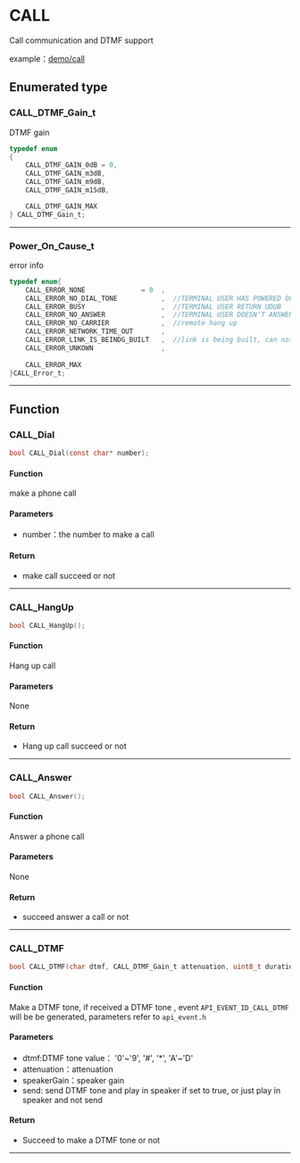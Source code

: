 CALL
====

Call communication and DTMF support

example：[demo/call](https://github.com/Ai-Thinker-Open/GPRS_C_SDK/blob/master/demo/call/src/demo_call.c)


## Enumerated type

### CALL_DTMF_Gain_t

DTMF gain

```c
typedef enum
{
    CALL_DTMF_GAIN_0dB = 0,
    CALL_DTMF_GAIN_m3dB,
    CALL_DTMF_GAIN_m9dB,
    CALL_DTMF_GAIN_m15dB,

    CALL_DTMF_GAIN_MAX
} CALL_DTMF_Gain_t;
```

---

### Power_On_Cause_t

error info

```c
typedef enum{
    CALL_ERROR_NONE              = 0  ,
    CALL_ERROR_NO_DIAL_TONE           ,  //TERMINAL USER HAS POWERED OFF
    CALL_ERROR_BUSY                   ,  //TERMINAL USER RETURN UDUB
    CALL_ERROR_NO_ANSWER              ,  //TERMINAL USER DOESN'T ANSWER THE CALL
    CALL_ERROR_NO_CARRIER             ,  //remote hang up
    CALL_ERROR_NETWORK_TIME_OUT       ,
    CALL_ERROR_LINK_IS_BEINDG_BUILT   ,  //link is being built, can not hang up
    CALL_ERROR_UNKOWN                 ,
    
    CALL_ERROR_MAX
}CALL_Error_t;
```

---


## Function


### CALL_Dial

```c
bool CALL_Dial(const char* number);
```

#### Function

make a phone call

#### Parameters

* number：the number to make a call

#### Return

* make call succeed or not

---

### CALL_HangUp

```c
bool CALL_HangUp();
```

#### Function

Hang up call

#### Parameters

None

#### Return

* Hang up call succeed or not

---

### CALL_Answer

```c
bool CALL_Answer();
```

#### Function

Answer a phone call

#### Parameters

None

#### Return

* succeed answer a call or not

---

### CALL_DTMF

```c
bool CALL_DTMF(char dtmf, CALL_DTMF_Gain_t attenuation, uint8_t duration, uint8_t speakerGain, bool send);
```

#### Function

Make a DTMF tone, if received a DTMF tone , event `API_EVENT_ID_CALL_DTMF` will be be generated, parameters refer to `api_event.h`

#### Parameters

* dtmf:DTMF tone value： '0'~'9', '#', '*', 'A'~'D'
* attenuation：attenuation 
* speakerGain：speaker gain
* send: send DTMF tone and play in speaker if set to true, or just play in speaker and not send

#### Return

* Succeed to make a DTMF tone or not

---

